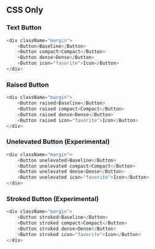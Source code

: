 ## CSS Only

### Text Button

```js
<div className="margin">
    <Button>Baseline</Button>
    <Button compact>Compact</Button>
    <Button dense>Dense</Button>
    <Button icon="favorite">Icon</Button>       
</div>
```

### Raised Button

```js
<div className="margin">
    <Button raised>Baseline</Button>
    <Button raised compact>Compact</Button>
    <Button raised dense>Dense</Button>
    <Button raised icon="favorite">Icon</Button>       
</div>
```

### Unelevated Button (Experimental)

```js
<div className="margin">
    <Button unelevated>Baseline</Button>
    <Button unelevated compact>Compact</Button>
    <Button unelevated dense>Dense</Button>
    <Button unelevated icon="favorite">Icon</Button>       
</div>
```

### Stroked Button (Experimental)

```js
<div className="margin">
    <Button stroked>Baseline</Button>
    <Button stroked compact>Compact</Button>
    <Button stroked dense>Dense</Button>
    <Button stroked icon="favorite">Icon</Button>       
</div>
```